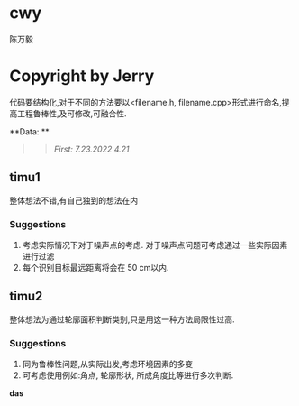 # cwy
陈万毅




# Copyright by Jerry
代码要结构化,对于不同的方法要以<filename.h, filename.cpp>形式进行命名,提高工程鲁棒性,及可修改,可融合性.

**Data: **
>>*First: 7.23.2022 4.21*

## timu1
整体想法不错,有自己独到的想法在内
### Suggestions
1. 考虑实际情况下对于噪声点的考虑. 对于噪声点问题可考虑通过一些实际因素进行过滤
2. 每个识别目标最远距离将会在 50 cm以内.

## timu2
整体想法为通过轮廓面积判断类别,只是用这一种方法局限性过高.
### Suggestions
1. 同为鲁棒性问题,从实际出发,考虑环境因素的多变
2. 可考虑使用例如:角点, 轮廓形状, 所成角度比等进行多次判断.

**das**
